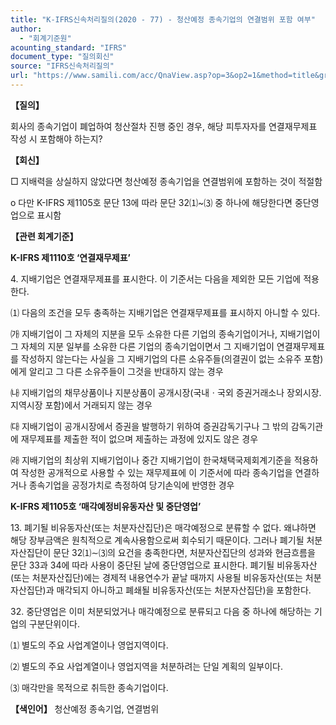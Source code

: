 ```yaml
---
title: "K-IFRS신속처리질의(2020 - 77) - 청산예정 종속기업의 연결범위 포함 여부"
author:
  - "회계기준원"
acounting_standard: "IFRS"
document_type: "질의회신"
source: "IFRS신속처리질의"
url: "https://www.samili.com/acc/QnaView.asp?op=3&op2=1&method=title&group=2124-15;1&orgcode=3&searchword=&page=27&code=K%2DIFRS%EC%8B%A0%EC%86%8D%EC%B2%98%EB%A6%AC%EC%A7%88%EC%9D%98%2D77%3A202009"
---
```

**【질의】**

  

회사의 종속기업이 폐업하여 청산절차 진행 중인 경우, 해당 피투자자를 연결재무제표 작성 시 포함해야 하는지?

  
  

**【회신】**

  

□ 지배력을 상실하지 않았다면 청산예정 종속기업을 연결범위에 포함하는 것이 적절함

  

o 다만 K-IFRS 제1105호 문단 13에 따라 문단 32⑴~⑶ 중 하나에 해당한다면 중단영업으로 표시함

  
  

**【관련 회계기준】**

  

**K-IFRS 제1110호 ‘연결재무제표’**

  

4\. 지배기업은 연결재무제표를 표시한다. 이 기준서는 다음을 제외한 모든 기업에 적용한다.

⑴ 다음의 조건을 모두 충족하는 지배기업은 연결재무제표를 표시하지 아니할 수 있다.

㈎ 지배기업이 그 자체의 지분을 모두 소유한 다른 기업의 종속기업이거나, 지배기업이 그 자체의 지분 일부를 소유한 다른 기업의 종속기업이면서 그 지배기업이 연결재무제표를 작성하지 않는다는 사실을 그 지배기업의 다른 소유주들(의결권이 없는 소유주 포함)에게 알리고 그 다른 소유주들이 그것을 반대하지 않는 경우

㈏ 지배기업의 채무상품이나 지분상품이 공개시장(국내ㆍ국외 증권거래소나 장외시장. 지역시장 포함)에서 거래되지 않는 경우

㈐ 지배기업이 공개시장에서 증권을 발행하기 위하여 증권감독기구나 그 밖의 감독기관에 재무제표를 제출한 적이 없으며 제출하는 과정에 있지도 않은 경우

㈑ 지배기업의 최상위 지배기업이나 중간 지배기업이 한국채택국제회계기준을 적용하여 작성한 공개적으로 사용할 수 있는 재무제표에 이 기준서에 따라 종속기업을 연결하거나 종속기업을 공정가치로 측정하여 당기손익에 반영한 경우

  

**K-IFRS 제1105호 ‘매각예정비유동자산 및 중단영업’**

  

13\. 폐기될 비유동자산(또는 처분자산집단)은 매각예정으로 분류할 수 없다. 왜냐하면 해당 장부금액은 원칙적으로 계속사용함으로써 회수되기 때문이다. 그러나 폐기될 처분자산집단이 문단 32⑴∼⑶의 요건을 충족한다면, 처분자산집단의 성과와 현금흐름을 문단 33과 34에 따라 사용이 중단된 날에 중단영업으로 표시한다. 폐기될 비유동자산(또는 처분자산집단)에는 경제적 내용연수가 끝날 때까지 사용될 비유동자산(또는 처분자산집단)과 매각되지 아니하고 폐쇄될 비유동자산(또는 처분자산집단)을 포함한다.

  

32\. 중단영업은 이미 처분되었거나 매각예정으로 분류되고 다음 중 하나에 해당하는 기업의 구분단위이다.

⑴ 별도의 주요 사업계열이나 영업지역이다.

⑵ 별도의 주요 사업계열이나 영업지역을 처분하려는 단일 계획의 일부이다.

⑶ 매각만을 목적으로 취득한 종속기업이다.

  
  

**【색인어】** 청산예정 종속기업, 연결범위

